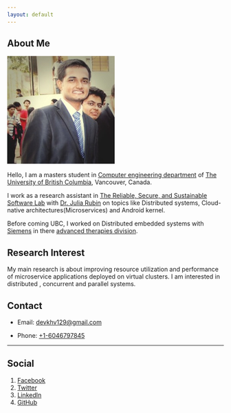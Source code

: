 ```yaml
---
layout: default
---
```


## About Me

<img class="profile-picture" src="profile.jpg">

Hello, I am a masters student in [Computer engineering department](https://www.ece.ubc.ca/) of [The University of British Columbia](https://www.ubc.ca/), Vancouver, Canada.

I work as a research assistant in [The Reliable, Secure, and Sustainable Software Lab](http://www.ece.ubc.ca/~mjulia/ReSeSS.html) with [Dr. Julia Rubin](http://www.ece.ubc.ca/~mjulia/index.html) on topics like Distributed systems, Cloud-native architectures(Microservices) and Android kernel.

Before coming UBC, I worked on Distributed embedded systems with [Siemens](https://en.wikipedia.org/wiki/Siemens) in there [advanced therapies division](https://www.healthcare.siemens.com/angio).  

## Research Interest

My main research is about improving resource utilization and performance of microservice applications deployed on virtual clusters. I am interested in distributed , concurrent and parallel systems. 

## Contact

* Email: [devkhv129@gmail.com](mailto:devkhv19@gmail.com)

* Phone: [+1-6046797845](tel:+1-6046797845)

---

## Social

1. [Facebook](https://www.facebook.com/khv129)
2. [Twitter](https://twitter.com/devkhv129)
3. [LinkedIn](https://www.linkedin.com/in/devkhv129)
4. [GitHub](https://github.com/asystemsguy)

